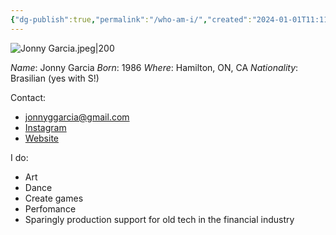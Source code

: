 ```yaml
---
{"dg-publish":true,"permalink":"/who-am-i/","created":"2024-01-01T11:11:47.975-05:00","updated":"2024-01-09T13:16:04.990-05:00"}
---
```



![Jonny Garcia.jpeg|200](/img/user/MEDIA/Jonny%20Garcia.jpeg)

*Name*: Jonny Garcia
*Born*: 1986
*Where*: Hamilton, ON, CA
*Nationality*: Brasilian (yes with S!)

Contact:
- jonnyggarcia@gmail.com
- [Instagram](https://www.instagram.com/art.by.jonny/)
- [Website](https://www.garciacollage.com/)

I do:
- Art
- Dance
- Create games
- Perfomance
- Sparingly production support for old tech in the financial industry

<script type="text/javascript" src="https://cdnjs.buymeacoffee.com/1.0.0/button.prod.min.js" data-name="bmc-button" data-slug="jonnygarcia" data-color="#FFDD00" data-emoji="" data-font="Cookie" data-text="Buy me a coffee" data-outline-color="#000000" data-font-color="#000000" data-coffee-color="#ffffff" ></script>



